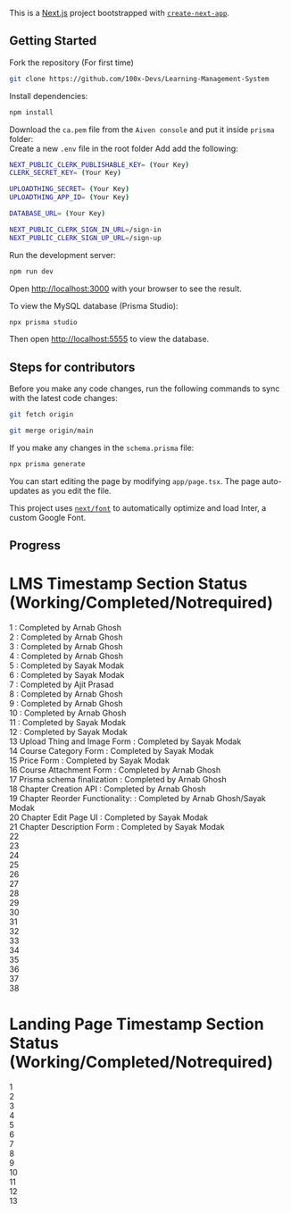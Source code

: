 This is a [Next.js](https://nextjs.org/) project bootstrapped with [`create-next-app`](https://github.com/vercel/next.js/tree/canary/packages/create-next-app).

## Getting Started

Fork the repository (For first time)

```bash
git clone https://github.com/100x-Devs/Learning-Management-System
```

Install dependencies:

```bash
npm install
```

Download the `ca.pem` file from the `Aiven console` and put it inside `prisma` folder: </br>
Create a new `.env` file in the root folder Add add the following:

```bash
NEXT_PUBLIC_CLERK_PUBLISHABLE_KEY= (Your Key)
CLERK_SECRET_KEY= (Your Key)

UPLOADTHING_SECRET= (Your Key)
UPLOADTHING_APP_ID= (Your Key)

DATABASE_URL= (Your Key)

NEXT_PUBLIC_CLERK_SIGN_IN_URL=/sign-in
NEXT_PUBLIC_CLERK_SIGN_UP_URL=/sign-up
```

Run the development server:

```bash
npm run dev
```

Open [http://localhost:3000](http://localhost:3000) with your browser to see the result.

To view the MySQL database (Prisma Studio):

```bash
npx prisma studio
```

Then open [http://localhost:5555](http://localhost:5555) to view the database.

## Steps for contributors

Before you make any code changes, run the following commands to sync with the latest code changes:

```bash
git fetch origin
```

```bash
git merge origin/main
```

If you make any changes in the `schema.prisma` file:

```bash
npx prisma generate
```

You can start editing the page by modifying `app/page.tsx`. The page auto-updates as you edit the file.

This project uses [`next/font`](https://nextjs.org/docs/basic-features/font-optimization) to automatically optimize and load Inter, a custom Google Font.

## Progress

# LMS Timestamp Section Status (Working/Completed/Notrequired)

1 : Completed by Arnab Ghosh</br>
2 : Completed by Arnab Ghosh</br>
3 : Completed by Arnab Ghosh</br>
4 : Completed by Arnab Ghosh</br>
5 : Completed by Sayak Modak</br>
6 : Completed by Sayak Modak</br>
7 : Completed by Ajit Prasad</br>
8 : Completed by Arnab Ghosh</br>
9 : Completed by Arnab Ghosh</br>
10 : Completed by Arnab Ghosh</br>
11 : Completed by Sayak Modak</br>
12 : Completed by Sayak Modak</br>
13 Upload Thing and Image Form : Completed by Sayak Modak</br>
14 Course Category Form : Completed by Sayak Modak</br>
15 Price Form : Completed by Sayak Modak </br>
16 Course Attachment Form : Completed by Arnab Ghosh </br>
17 Prisma schema finalization : Completed by Arnab Ghosh</br>
18 Chapter Creation API : Completed by Arnab Ghosh</br>
19 Chapter Reorder Functionality: : Completed by Arnab Ghosh/Sayak Modak</br>
20 Chapter Edit Page UI : Completed by Sayak Modak</br>
21 Chapter Description Form : Completed by Sayak Modak</br>
22</br>
23</br>
24</br>
25</br>
26</br>
27</br>
28</br>
29</br>
30</br>
31</br>
32</br>
33</br>
34</br>
35</br>
36</br>
37</br>
38</br>

# Landing Page Timestamp Section Status (Working/Completed/Notrequired)

1</br>
2</br>
3</br>
4</br>
5</br>
6</br>
7</br>
8</br>
9</br>
10</br>
11</br>
12</br>
13</br>
